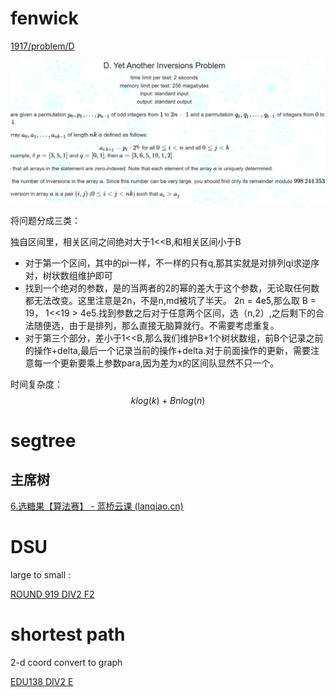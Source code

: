# fenwick



[1917/problem/D](https://codeforces.com/contest/1917/problem/D)

![image-20240112153602707](./assets/image-20240112153602707.png)

将问题分成三类：

独自区间里，相关区间之间绝对大于1<<B,和相关区间小于B

+ 对于第一个区间，其中的pi一样，不一样的只有q,那其实就是对排列qi求逆序对，树状数组维护即可
+ 找到一个绝对的参数，是的当两者的2的幂的差大于这个参数，无论取任何数都无法改变。这里注意是2n，不是n,md被坑了半天。 2n = 4e5,那么取 B = 19，  1<<19 > 4e5.找到参数之后对于任意两个区间，选（n,2）,之后剩下的合法随便选，由于是排列，那么直接无脑算就行。不需要考虑重复。
+ 对于第三个部分，差小于1<<B,那么我们维护B+1个树状数组，前B个记录之前的操作+delta,最后一个记录当前的操作+delta.对于前面操作的更新，需要注意每一个更新要乘上参数para,因为差为x的区间队显然不只一个。

时间复杂度：
$$
klog(k)+Bnlog(n)
$$






# segtree

## 主席树

[6.选糖果【算法赛】 - 蓝桥云课 (lanqiao.cn)](https://www.lanqiao.cn/problems/12115/learning/?contest_id=161)



# DSU

large to small : 

[ROUND 919 DIV2 F2](https://codeforces.com/contest/1920/problem/F2)







# shortest path

2-d coord convert to graph

[EDU138 DIV2 E](https://codeforces.com/contest/1749/problem/E)

